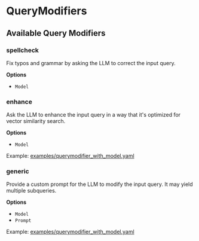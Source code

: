 # QueryModifiers

## Available Query Modifiers

### spellcheck

Fix typos and grammar by asking the LLM to correct the input query.

**Options**

- `Model`

### enhance

Ask the LLM to enhance the input query in a way that it's optimized for vector similarity search.
  
**Options**
- `Model`

Example: [examples/querymodifier_with_model.yaml](https://github.com/gptscript-ai/knowledge/blob/main/examples/querymodifier_with_model.yaml)

### generic 
  
Provide a custom prompt for the LLM to modify the input query.
It may yield multiple subqueries.

**Options**
- `Model`
- `Prompt`

Example: [examples/querymodifier_with_model.yaml](https://github.com/gptscript-ai/knowledge/blob/main/examples/querymodifier_with_model.yaml)